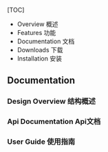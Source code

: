 [TOC]
- Overview 概述
- Features 功能
- Documentation 文档
- Downloads 下载
- Installation 安装

## Documentation
### Design Overview    结构概述
### Api Documentation  Api文档
### User Guide         使用指南
###
